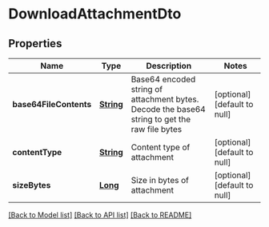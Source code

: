 # DownloadAttachmentDto
## Properties

Name | Type | Description | Notes
------------ | ------------- | ------------- | -------------
**base64FileContents** | [**String**](string) | Base64 encoded string of attachment bytes. Decode the base64 string to get the raw file bytes | [optional] [default to null]
**contentType** | [**String**](string) | Content type of attachment | [optional] [default to null]
**sizeBytes** | [**Long**](long) | Size in bytes of attachment | [optional] [default to null]

[[Back to Model list]](../README#documentation-for-models) [[Back to API list]](../README#documentation-for-api-endpoints) [[Back to README]](../README)

